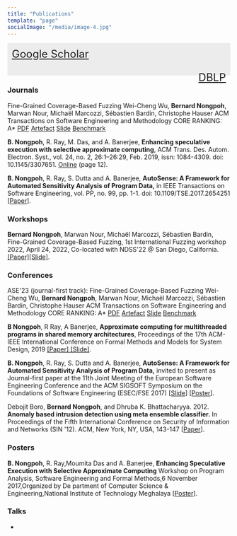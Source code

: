```yaml
---
title: "Publications"
template: "page"
socialImage: "/media/image-4.jpg"
---
```



<div style="padding:10px;background-color:ececec;color:1f1c5a;font-size:1.5rem">
<a href="https://scholar.google.co.in/citations?user=T0yqLoUAAAAJ&hl=en">Google Scholar</a>

<a href="https://dblp.org/pers/hd/n/Nongpoh:Bernard" style="float:right">DBLP</a>
</div>


### Journals

Fine-Grained Coverage-Based Fuzzing
Wei-Cheng Wu, **Bernard Nongpoh**, Marwan Nour, Michaël Marcozzi, Sébastien Bardin, Christophe Hauser
ACM Transactions on Software Engineering and Methodology
CORE RANKING: A*
[PDF](https://binsec.github.io/assets/publications/papers/2023-tosem.pdf) [Artefact](https://git.frama-c.com/bnongpoh/cannotate) [Slide](https://binsec.github.io/assets/publications/slides/2023-tosem.pdf) [Benchmark](https://zenodo.org/record/7275184)


**B. Nongpoh**, R. Ray, M. Das, and A. Banerjee, **Enhancing speculative execution with selective approximate computing**, ACM Trans. Des. Autom. Electron. Syst., vol. 24, no.
2, 26:1–26:29, Feb. 2019, issn: 1084-4309. doi: 10.1145/3307651. [Online](
http://doi.acm.org/10.1145/3307651) (page 12).

**B. Nongpoh**, R. Ray, S. Dutta and A. Banerjee, **AutoSense: A Framework for Automated Sensitivity Analysis of Program Data,** in IEEE Transactions on Software Engineering, vol. PP, no. 99, pp. 1-1.
doi: 10.1109/TSE.2017.2654251 [[Paper](http://ieeexplore.ieee.org/document/7820185/)].

### Workshops

**Bernard Nongpoh**, Marwan Nour, Michaël Marcozzi, Sébastien Bardin, Fine-Grained Coverage-Based Fuzzing, 1st International Fuzzing workshop 2022, April 24, 2022, Co-located with NDSS'22 @ San Diego, California. [[Paper]](https://binsec.github.io/assets/publications/papers/2022-fuzzing.pdf)[[Slide]](https://binsec.github.io/assets/publications/slides/2022-fuzzing.pdf).

### Conferences

ASE'23 (journal-first track): Fine-Grained Coverage-Based Fuzzing
Wei-Cheng Wu, **Bernard Nongpoh**, Marwan Nour, Michaël Marcozzi, Sébastien Bardin, Christophe Hauser
ACM Transactions on Software Engineering and Methodology
CORE RANKING: A*
[PDF](https://binsec.github.io/assets/publications/papers/2023-tosem.pdf) [Artefact](https://git.frama-c.com/bnongpoh/cannotate) [Slide](https://binsec.github.io/assets/publications/slides/2023-tosem.pdf) [Benchmark](https://zenodo.org/record/7275184)

**B Nongpoh**, R Ray, A Banerjee, **Approximate computing for multithreaded programs in shared memory architectures**, Proceedings of the 17th ACM-IEEE International Conference on Formal Methods and Models for System Design, 2019 [[Paper] ](https://dl.acm.org/doi/abs/10.1145/3359986.3361209)[[Slide]](/documents/Memocode_19_Slide.pdf).


**B. Nongpoh**, R. Ray, S. Dutta and A. Banerjee, **AutoSense: A Framework for Automated Sensitivity Analysis of Program Data,** invited to present as Journal-first paper at the 11th Joint Meeting of the European Software Engineering Conference and the ACM SIGSOFT Symposium on the Foundations of Software Engineering (ESEC/FSE 2017) [[Slide](/documents/FSE-2017-slide.pdf)] [[Poster](/documents/FSE-2017-poster.pdf)].

Debojit Boro, **Bernard Nongpoh**, and Dhruba K. Bhattacharyya. 2012. **Anomaly based intrusion detection using meta ensemble classifier.** In Proceedings of the Fifth International Conference on Security of Information and Networks (SIN '12). ACM, New York, NY, USA, 143-147 [[Paper](http://dl.acm.org/citation.cfm?id=2388596)].

### Posters

**B. Nongpoh**, R. Ray,Moumita Das and A. Banerjee, **Enhancing Speculative Execution with Selective Approximate Computing** 
Workshop on Program Analysis, Software Engineering and Formal Methods,6 November 2017,Organized by De partment of Computer Science & Engineering,National Institute of Technology Meghalaya
 [[Poster](/documents/NIT-CSE-Poster.pdf)].


 ### Talks 

 - 